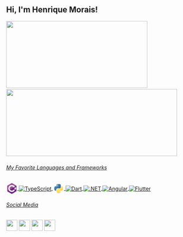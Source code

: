 ## Hi, I'm Henrique Morais!
<div align="left">
  <a href="https://github.com/RikeMorais">
  <img height="180em" width="380em" src="https://github-readme-stats.vercel.app/api/top-langs/?username=RikeMorais&layout=compact&langs_count=7&theme=dracula"/>
  <img height="180em" width="460em" src="https://github-readme-stats.vercel.app/api?username=RikeMorais&show_icons=true&theme=dracula&include_all_commits=true&count_private=true"/>
</div>
  <div style="display: inline_block">
  <h6>My Favorite Languages and Frameworks</h6>
  <img align="center" alt="C#" height="30" width="30" src="https://raw.githubusercontent.com/devicons/devicon/master/icons/csharp/csharp-original.svg">
  <img align="center" alt="TypeScript" height="30" width="30" src="https://cdn.iconscout.com/icon/free/png-512/typescript-1174965.png">
  <img align="center" alt="Python" height="30" width="30" src="https://raw.githubusercontent.com/devicons/devicon/master/icons/python/python-original.svg">
  <img align="center" alt="Dart" height="30" width="30" src="https://th.bing.com/th/id/R.31976ff22bb0bd0ce18da966097ac742?rik=j6hHnoWC8rok6A&pid=ImgRaw&r=0">
  <img align="center" alt=".NET" height="30" width="30" src="https://img.comss.net/fit-in/200x200/filters:fill(FFFFFF)/logo/netframework.png">
  <img align="center" alt="Angular" height="30" width="30" src="https://1.bp.blogspot.com/-MwJI22_Ek_0/XJQEjL9WGjI/AAAAAAAAJSs/Kd9WAGTItDoTRoaIFLE8qwOrj3STIMbfQCK4BGAYYCw/s1600/logo%2Bangular%2Bicon.png">
  <img align="center" alt="Flutter" height="30" width="30" src="https://alexisvt.gallerycdn.vsassets.io/extensions/alexisvt/flutter-snippets/0.0.2/1529817162825/Microsoft.VisualStudio.Services.Icons.Default">
</div>
<h6>Social Media</h6>
<div>
  <a href="https://www.linkedin.com/in/rikemorais/" target="_blank"><img src="https://rikemorais.net/images/linkedin.png" target="_blank" height="30" width="30"></a>
  <a href="https://twitter.com/rikemorais/" target="_blank"><img src="https://rikemorais.net/images/twitter.png" target="_blank" height="30" width="30"></a>
  <a href="https://www.instagram.com/rike.morais/" target="_blank"><img src="https://th.bing.com/th/id/R.26d9974a1feec9905a4e0d5e5ddf8db6?rik=ycoXFwG5Udz08A&pid=ImgRaw&r=0" target="_blank" height="30" width="30"></a>
  <a href="https://www.facebook.com/orikemorais/" target="_blank"><img src="https://1.bp.blogspot.com/-S8HTBQqmfcs/XN0ACIRD9PI/AAAAAAAAAlo/FLhccuLdMfIFLhocRjWqsr9cVGdTN_8sgCPcBGAYYCw/s1600/f_logo_RGB-Blue_1024.png" target="_blank" height="30" width="30"></a>
</div>
